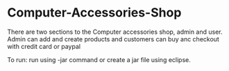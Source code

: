 # Computer-Accessories-Shop

There are two sections to the Computer accessories shop, admin and user. Admin can add and create products and customers can buy anc checkout with credit card or
paypal

To run:
run using -jar command or create a jar file using eclipse.
